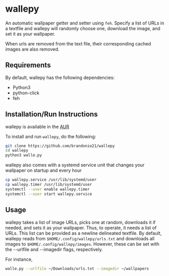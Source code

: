 wallepy
=======
An automatic wallpaper getter and setter using `feh`. Specify a list of URLs in
a textfile and wallepy will randomly choose one, download the image, and set it
as your wallpaper.

When urls are removed from the text file, their corresponding 
cached images are also removed.


## Requirements
By default, wallepy has the following dependencies:
* Python3
* python-click
* feh

## Installation/Run Instructions
wallepy is available in the [AUR](https://aur.archlinux.org/packages/wallepy)

To install and run `wallepy`, do the following:

```bash
git clone https://github.com/brandonio21/wallepy
cd wallepy
python3 walle.py
```

wallepy also comes with a systemd service unit that changes your wallpaper on
startup and every hour

```bash
cp wallepy.service /usr/lib/systemd/user
cp wallepy.timer /usr/lib/systemd/user
systemctl --user enable wallepy.timer
systemctl --user start wallepy.service
```

## Usage
wallepy takes a list of image URLs, picks one at random, downloads it if needed,
and sets it as your wallpaper. Thus, to operate, it needs a list of URLs. This
list can be provided as a newline delineated textfile. By default, wallepy reads
from `$HOME/.config/wallepy/urls.txt` and downloads all images to
`$HOME/.config/wallepy/images`. However, these can be set with the --urlfile
and --imagedir flags, respectively.

For instance,
```bash
walle.py --urlfile ~/Downloads/urls.txt --imagedir ~/wallpapers
```
